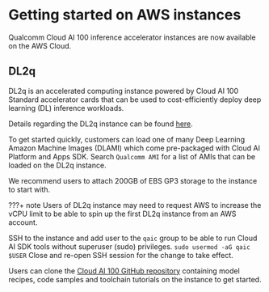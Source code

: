 # Getting started on AWS instances 
Qualcomm Cloud AI 100 inference accelerator instances are now available on the AWS Cloud. 

## DL2q  
DL2q is an accelerated computing instance powered by Cloud AI 100 Standard accelerator cards that can be used to cost-efficiently deploy deep learning (DL) inference workloads. 

Details regarding the DL2q instance can be found [here](https://aws.amazon.com/ec2/instance-types/dl2q/). 

To get started quickly, customers can load one of many Deep Learning Amazon Machine Images (DLAMI) which come pre-packaged with Cloud AI Platform and Apps SDK. Search `Qualcomm AMI` for a list of AMIs that can be loaded on the DL2q instance. 

We recommend users to attach 200GB of EBS GP3 storage to the instance to start with.  

???+ note 
      Users of DL2q instance may need to request AWS to increase the vCPU limit to be able to spin up the first DL2q instance from an AWS account. 

SSH to the instance and add user to the `qaic` group to be able to run Cloud AI SDK tools without superuser (sudo) privileges. 
    ```
    sudo usermod -aG qaic $USER
    ```
Close and re-open SSH session for the change to take effect. 

Users can clone the [Cloud AI 100 GitHub repository](https://github.com/quic/cloud-ai-sdk) containing model recipes, code samples and toolchain tutorials on the instance to get started. 



